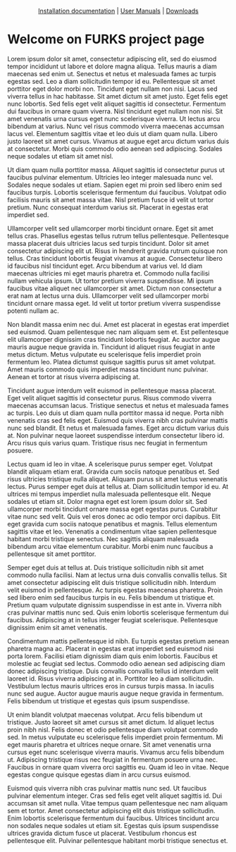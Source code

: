 <p align="center">
  <a href="installation">Installation documentation</a> |
  <a href="manuals">User Manuals</a> |
  <a href="downloads">Downloads</a>
</p>

# Welcome on FURKS project page

Lorem ipsum dolor sit amet, consectetur adipiscing elit, sed do eiusmod tempor incididunt ut labore et dolore magna aliqua. Tellus mauris a diam maecenas sed enim ut. Senectus et netus et malesuada fames ac turpis egestas sed. Leo a diam sollicitudin tempor id eu. Pellentesque sit amet porttitor eget dolor morbi non. Tincidunt eget nullam non nisi. Lacus sed viverra tellus in hac habitasse. Sit amet dictum sit amet justo. Eget felis eget nunc lobortis. Sed felis eget velit aliquet sagittis id consectetur. Fermentum dui faucibus in ornare quam viverra. Nisl tincidunt eget nullam non nisi. Sit amet venenatis urna cursus eget nunc scelerisque viverra. Ut lectus arcu bibendum at varius. Nunc vel risus commodo viverra maecenas accumsan lacus vel. Elementum sagittis vitae et leo duis ut diam quam nulla. Libero justo laoreet sit amet cursus. Vivamus at augue eget arcu dictum varius duis at consectetur. Morbi quis commodo odio aenean sed adipiscing. Sodales neque sodales ut etiam sit amet nisl.

Ut diam quam nulla porttitor massa. Aliquet sagittis id consectetur purus ut faucibus pulvinar elementum. Ultricies leo integer malesuada nunc vel. Sodales neque sodales ut etiam. Sapien eget mi proin sed libero enim sed faucibus turpis. Lobortis scelerisque fermentum dui faucibus. Volutpat odio facilisis mauris sit amet massa vitae. Nisl pretium fusce id velit ut tortor pretium. Nunc consequat interdum varius sit. Placerat in egestas erat imperdiet sed.

Ullamcorper velit sed ullamcorper morbi tincidunt ornare. Eget sit amet tellus cras. Phasellus egestas tellus rutrum tellus pellentesque. Pellentesque massa placerat duis ultricies lacus sed turpis tincidunt. Dolor sit amet consectetur adipiscing elit ut. Risus in hendrerit gravida rutrum quisque non tellus. Cras tincidunt lobortis feugiat vivamus at augue. Consectetur libero id faucibus nisl tincidunt eget. Arcu bibendum at varius vel. Id diam maecenas ultricies mi eget mauris pharetra et. Commodo nulla facilisi nullam vehicula ipsum. Ut tortor pretium viverra suspendisse. Mi ipsum faucibus vitae aliquet nec ullamcorper sit amet. Dictum non consectetur a erat nam at lectus urna duis. Ullamcorper velit sed ullamcorper morbi tincidunt ornare massa eget. Id velit ut tortor pretium viverra suspendisse potenti nullam ac.

Non blandit massa enim nec dui. Amet est placerat in egestas erat imperdiet sed euismod. Quam pellentesque nec nam aliquam sem et. Est pellentesque elit ullamcorper dignissim cras tincidunt lobortis feugiat. Ac auctor augue mauris augue neque gravida in. Tincidunt id aliquet risus feugiat in ante metus dictum. Metus vulputate eu scelerisque felis imperdiet proin fermentum leo. Platea dictumst quisque sagittis purus sit amet volutpat. Amet mauris commodo quis imperdiet massa tincidunt nunc pulvinar. Aenean et tortor at risus viverra adipiscing at.

Tincidunt augue interdum velit euismod in pellentesque massa placerat. Eget velit aliquet sagittis id consectetur purus. Risus commodo viverra maecenas accumsan lacus. Tristique senectus et netus et malesuada fames ac turpis. Leo duis ut diam quam nulla porttitor massa id neque. Porta nibh venenatis cras sed felis eget. Euismod quis viverra nibh cras pulvinar mattis nunc sed blandit. Et netus et malesuada fames. Eget arcu dictum varius duis at. Non pulvinar neque laoreet suspendisse interdum consectetur libero id. Arcu risus quis varius quam. Tristique risus nec feugiat in fermentum posuere.

Lectus quam id leo in vitae. A scelerisque purus semper eget. Volutpat blandit aliquam etiam erat. Gravida cum sociis natoque penatibus et. Sed risus ultricies tristique nulla aliquet. Aliquam purus sit amet luctus venenatis lectus. Purus semper eget duis at tellus at. Diam sollicitudin tempor id eu. At ultrices mi tempus imperdiet nulla malesuada pellentesque elit. Neque sodales ut etiam sit. Dolor magna eget est lorem ipsum dolor sit. Sed ullamcorper morbi tincidunt ornare massa eget egestas purus. Curabitur vitae nunc sed velit. Quis vel eros donec ac odio tempor orci dapibus. Elit eget gravida cum sociis natoque penatibus et magnis. Tellus elementum sagittis vitae et leo. Venenatis a condimentum vitae sapien pellentesque habitant morbi tristique senectus. Nec sagittis aliquam malesuada bibendum arcu vitae elementum curabitur. Morbi enim nunc faucibus a pellentesque sit amet porttitor.

Semper eget duis at tellus at. Duis tristique sollicitudin nibh sit amet commodo nulla facilisi. Nam at lectus urna duis convallis convallis tellus. Sit amet consectetur adipiscing elit duis tristique sollicitudin nibh. Interdum velit euismod in pellentesque. Ac turpis egestas maecenas pharetra. Proin sed libero enim sed faucibus turpis in eu. Felis bibendum ut tristique et. Pretium quam vulputate dignissim suspendisse in est ante in. Viverra nibh cras pulvinar mattis nunc sed. Quis enim lobortis scelerisque fermentum dui faucibus. Adipiscing at in tellus integer feugiat scelerisque. Pellentesque dignissim enim sit amet venenatis.

Condimentum mattis pellentesque id nibh. Eu turpis egestas pretium aenean pharetra magna ac. Placerat in egestas erat imperdiet sed euismod nisi porta lorem. Facilisi etiam dignissim diam quis enim lobortis. Faucibus et molestie ac feugiat sed lectus. Commodo odio aenean sed adipiscing diam donec adipiscing tristique. Duis convallis convallis tellus id interdum velit laoreet id. Risus viverra adipiscing at in. Porttitor leo a diam sollicitudin. Vestibulum lectus mauris ultrices eros in cursus turpis massa. In iaculis nunc sed augue. Auctor augue mauris augue neque gravida in fermentum. Felis bibendum ut tristique et egestas quis ipsum suspendisse.

Ut enim blandit volutpat maecenas volutpat. Arcu felis bibendum ut tristique. Justo laoreet sit amet cursus sit amet dictum. Id aliquet lectus proin nibh nisl. Felis donec et odio pellentesque diam volutpat commodo sed. In metus vulputate eu scelerisque felis imperdiet proin fermentum. Mi eget mauris pharetra et ultrices neque ornare. Sit amet venenatis urna cursus eget nunc scelerisque viverra mauris. Vivamus arcu felis bibendum ut. Adipiscing tristique risus nec feugiat in fermentum posuere urna nec. Faucibus in ornare quam viverra orci sagittis eu. Quam id leo in vitae. Neque egestas congue quisque egestas diam in arcu cursus euismod.

Euismod quis viverra nibh cras pulvinar mattis nunc sed. Ut faucibus pulvinar elementum integer. Cras sed felis eget velit aliquet sagittis id. Dui accumsan sit amet nulla. Vitae tempus quam pellentesque nec nam aliquam sem et tortor. Amet consectetur adipiscing elit duis tristique sollicitudin. Enim lobortis scelerisque fermentum dui faucibus. Ultrices tincidunt arcu non sodales neque sodales ut etiam sit. Egestas quis ipsum suspendisse ultrices gravida dictum fusce ut placerat. Vestibulum rhoncus est pellentesque elit. Pulvinar pellentesque habitant morbi tristique senectus et.
